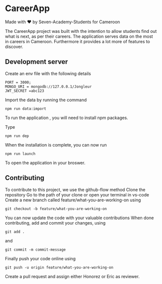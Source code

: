 # CareerApp

Made with :heart: by Seven-Academy-Students for Cameroon

The CareerApp project was built with the intention to allow students find out what is next, as per their careers.
The application serves data on the most in careers in Cameroon. Furthermore it provides a lot more of features to discover.

## Development server

Create an env file with the following details
```
PORT = 3000;
MONGO_URI = mongodb://127.0.0.1/Jongleur
JWT_SECRET =abc123
```
Import the data by running the command
```
npm run data:import
```

To run the application , you will need to install npm packages.

Type 

```
npm run dep

```

When the installation is complete, you can now run 

```
npm run launch

``` 


To open the application in your broswer.

## Contributing

 To contribute to this project, we use the github-flow method
 Clone the repository
 Go to the path of your clone or open your terminal in vs-code
 Create a new branch called feature/what-you-are-working-on using 
 
 ```
 git checkout -b feature/what-you-are-working-on
 
 ```
 You can now update the code with your valuable contributions 
 When done contributing, add and commit your changes, using
 
 ```
 git add .
 ``` 
 and 
 ```
 git commit -m commit-message
 
 ```
 Finally push your code online using 
 
 ```
 git push -u origin feature/what-you-are-working-on
 
 ```  
 Create a pull request and assign either Honorez or Eric as reviewer.

